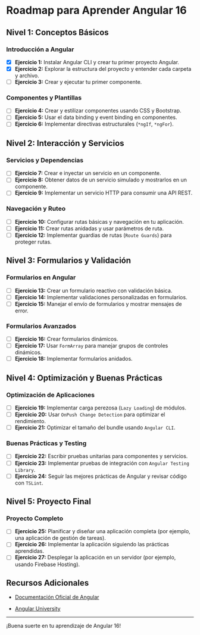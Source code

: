# Roadmap para Aprender Angular 16

## Nivel 1: Conceptos Básicos

### Introducción a Angular
- [x] **Ejercicio 1:** Instalar Angular CLI y crear tu primer proyecto Angular.
- [x] **Ejercicio 2:** Explorar la estructura del proyecto y entender cada carpeta y archivo.
- [ ] **Ejercicio 3:** Crear y ejecutar tu primer componente.

### Componentes y Plantillas
- [ ] **Ejercicio 4:** Crear y estilizar componentes usando CSS y Bootstrap.
- [ ] **Ejercicio 5:** Usar el data binding y event binding en componentes.
- [ ] **Ejercicio 6:** Implementar directivas estructurales (`*ngIf`, `*ngFor`).

## Nivel 2: Interacción y Servicios

### Servicios y Dependencias
- [ ] **Ejercicio 7:** Crear e inyectar un servicio en un componente.
- [ ] **Ejercicio 8:** Obtener datos de un servicio simulado y mostrarlos en un componente.
- [ ] **Ejercicio 9:** Implementar un servicio HTTP para consumir una API REST.

###  Navegación y Ruteo
- [ ] **Ejercicio 10:** Configurar rutas básicas y navegación en tu aplicación.
- [ ] **Ejercicio 11:** Crear rutas anidadas y usar parámetros de ruta.
- [ ] **Ejercicio 12:** Implementar guardias de rutas (`Route Guards`) para proteger rutas.

## Nivel 3: Formularios y Validación

### Formularios en Angular
- [ ] **Ejercicio 13:** Crear un formulario reactivo con validación básica.
- [ ] **Ejercicio 14:** Implementar validaciones personalizadas en formularios.
- [ ] **Ejercicio 15:** Manejar el envío de formularios y mostrar mensajes de error.

### Formularios Avanzados
- [ ] **Ejercicio 16:** Crear formularios dinámicos.
- [ ] **Ejercicio 17:** Usar `FormArray` para manejar grupos de controles dinámicos.
- [ ] **Ejercicio 18:** Implementar formularios anidados.

## Nivel 4: Optimización y Buenas Prácticas

### Optimización de Aplicaciones
- [ ] **Ejercicio 19:** Implementar carga perezosa (`Lazy Loading`) de módulos.
- [ ] **Ejercicio 20:** Usar `OnPush Change Detection` para optimizar el rendimiento.
- [ ] **Ejercicio 21:** Optimizar el tamaño del bundle usando `Angular CLI`.

### Buenas Prácticas y Testing
- [ ] **Ejercicio 22:** Escribir pruebas unitarias para componentes y servicios.
- [ ] **Ejercicio 23:** Implementar pruebas de integración con `Angular Testing Library`.
- [ ] **Ejercicio 24:** Seguir las mejores prácticas de Angular y revisar código con `TSLint`.

## Nivel 5: Proyecto Final

### Proyecto Completo
- [ ] **Ejercicio 25:** Planificar y diseñar una aplicación completa (por ejemplo, una aplicación de gestión de tareas).
- [ ] **Ejercicio 26:** Implementar la aplicación siguiendo las prácticas aprendidas.
- [ ] **Ejercicio 27:** Desplegar la aplicación en un servidor (por ejemplo, usando Firebase Hosting).

## Recursos Adicionales
- [Documentación Oficial de Angular](https://angular.io/docs)
<!-- - [Curso de Angular en YouTube por Academind](https://www.youtube.com/watch?v=htPYk6QxacQ) -->
- [Angular University](https://angular-university.io/)

---

¡Buena suerte en tu aprendizaje de Angular 16!
